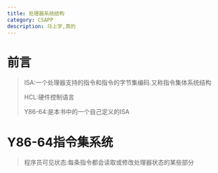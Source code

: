 ```yaml
---
title: 处理器系统结构
category: CSAPP
description: 马上学,真的
---
```




# 前言

> ISA:一个处理器支持的指令和指令的字节集编码.又称指令集体系统结构
>
> HCL:硬件控制语言
>
> Y86-64:是本书中的一个自己定义的ISA

# Y86-64指令集系统

> 程序员可见状态:每条指令都会读取或修改处理器状态的某些部分

